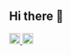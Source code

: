 ## Hi there 👋

<!--
**kca2250/kca2250** is a ✨ _special_ ✨ repository because its `README.md` (this file) appears on your GitHub profile.

Here are some ideas to get you started:

- 🔭 I’m currently working on ...
- 🌱 I’m currently learning ...
- 👯 I’m looking to collaborate on ...
- 🤔 I’m looking for help with ...
- 💬 Ask me about ...
- 📫 How to reach me: ...
- 😄 Pronouns: ...
- ⚡ Fun fact: ...
-->

<p align="left">

  <a href="https://github.com/kca2250">
    <img height="20" src="https://img.shields.io/github/followers/kca2250?label=follow&logo=github&style=flat" />
  </a>
  <a href="https://zenn.dev/kca">
    <img height="20" src="https://badgen.org/img/zenn/kca/articles?style=plastic" />
  </a>
</p>
